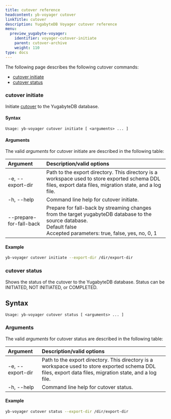 ```yaml
---
title: cutover reference
headcontent: yb-voyager cutover
linkTitle: cutover
description: YugabyteDB Voyager cutover reference
menu:
  preview_yugabyte-voyager:
    identifier: voyager-cutover-initiate
    parent: cutover-archive
    weight: 110
type: docs
---
```


The following page describes the following cutover commands:

- [cutover initiate](#cutover-initiate)
- [cutover status](#cutover-status)

### cutover initiate

Initiate [cutover](../../../migrate/live-migrate/#cutover-to-the-target) to the YugabyteDB database.

#### Syntax

```text
Usage: yb-voyager cutover initiate [ <arguments> ... ]
```

#### Arguments

The valid *arguments* for cutover initiate are described in the following table:

| Argument | Description/valid options |
| :------- | :------------------------ |
| -e, --export-dir <path> | Path to the export directory. This directory is a workspace used to store exported schema DDL files, export data files, migration state, and a log file.|
| -h, --help | Command line help for cutover initiate. |
| --prepare-for-fall-back | Prepare for fall-back by streaming changes from the target yugabyteDB database to the source database. <br>Default false<br> Accepted parameters: true, false, yes, no, 0, 1 |

#### Example

```sh
yb-voyager cutover initiate --export-dir /dir/export-dir
```

### cutover status

Shows the status of the cutover to the YugabyteDB database. Status can be INITIATED, NOT INITIATED, or COMPLETED.

## Syntax

```text
Usage: yb-voyager cutover status [ <arguments> ... ]
```

### Arguments

The valid *arguments* for cutover status are described in the following table:

| Argument | Description/valid options |
| :------- | :------------------------ |
| -e, --export-dir <path> | Path to the export directory. This directory is a workspace used to store exported schema DDL files, export data files, migration state, and a log file.|
| -h, --help | Command line help for cutover status. |

#### Example

```sh
yb-voyager cutover status --export-dir /dir/export-dir
